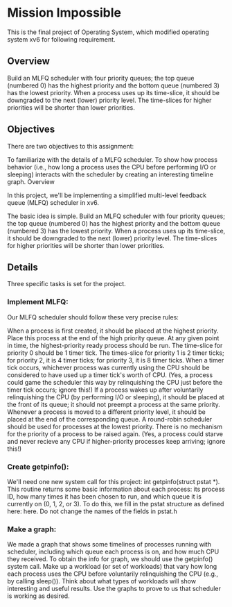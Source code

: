 # Mission Impossible

This is the final project of Operating System, which modified operating system xv6 for following requirement.

## Overview

Build an MLFQ scheduler with four priority queues; the top queue (numbered 0) has the highest priority and the bottom queue (numbered 3) has the lowest priority. When a process uses up its time-slice, it should be downgraded to the next (lower) priority level. The time-slices for higher priorities will be shorter than lower priorities.


## Objectives

There are two objectives to this assignment:

To familiarize with the details of a MLFQ scheduler.
To show how process behavior (i.e., how long a process uses the CPU before performing I/O or sleeping) interacts with the scheduler by creating an interesting timeline graph.
Overview

In this project, we'll be implementing a simplified multi-level feedback queue (MLFQ) scheduler in xv6.

The basic idea is simple. Build an MLFQ scheduler with four priority queues; the top queue (numbered 0) has the highest priority and the bottom queue (numbered 3) has the lowest priority. When a process uses up its time-slice, it should be downgraded to the next (lower) priority level. The time-slices for higher priorities will be shorter than lower priorities.

## Details

Three specific tasks is set for the project.

### Implement MLFQ: 

Our MLFQ scheduler should follow these very precise rules:

When a process is first created, it should be placed at the highest priority. Place this process at the end of the high priority queue.
At any given point in time, the highest-priority ready process should be run.
The time-slice for priority 0 should be 1 timer tick. The times-slice for priority 1 is 2 timer ticks; for priority 2, it is 4 timer ticks; for priority 3, it is 8 timer ticks.
When a timer tick occurs, whichever process was currently using the CPU should be considered to have used up a timer tick's worth of CPU. (Yes, a process could game the scheduler this way by relinquishing the CPU just before the timer tick occurs; ignore this!)
If a process wakes up after voluntarily relinquishing the CPU (by performing I/O or sleeping), it should be placed at the front of its queue; it should not preempt a process at the same priority.
Whenever a process is moved to a different priority level, it should be placed at the end of the corresponding queue.
A round-robin scheduler should be used for processes at the lowest priority.
There is no mechanism for the priority of a process to be raised again. (Yes, a process could starve and never recieve any CPU if higher-priority processes keep arriving; ignore this!)

### Create getpinfo(): 

We'll need one new system call for this project: int getpinfo(struct pstat \*). This routine returns some basic information about each process: its process ID, how many times it has been chosen to run, and which queue it is currently on (0, 1, 2, or 3). To do this, we fill in the pstat structure as defined here: here. Do not change the names of the fields in pstat.h

### Make a graph: 

We made a graph that shows some timelines of processes running with scheduler, including which queue each process is on, and how much CPU they received. To obtain the info for graph, we should use the getpinfo() system call. Make up a workload (or set of workloads) that vary how long each process uses the CPU before voluntarily relinquishing the CPU (e.g., by calling sleep()). Think about what types of workloads will show interesting and useful results. Use the graphs to prove to us that scheduler is working as desired.
